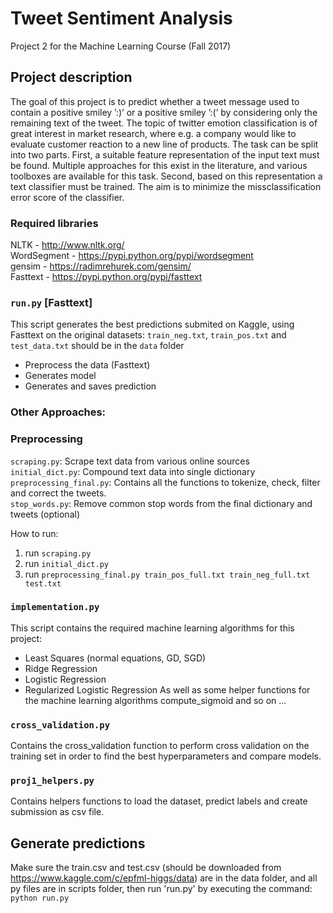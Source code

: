 # Tweet Sentiment Analysis
Project 2 for the Machine Learning Course (Fall 2017)

## Project description

The goal of this project is to predict whether a tweet message used to contain a positive smiley ’:)’ or a positive smiley ’:(’ by considering only the remaining text of the tweet. The topic of twitter emotion classification is of great interest in market research, where e.g. a company would like to evaluate customer reaction to a new line of products. The task can be split into two parts.
First, a suitable feature representation of the input text must be found. Multiple approaches for this exist in the literature, and various toolboxes are available for this task. Second, based on this representation a text classifier must be trained.
The aim is to minimize the missclassification error score of the classifier.
### Required libraries
NLTK - http://www.nltk.org/ <br>
WordSegment - https://pypi.python.org/pypi/wordsegment <br>
gensim - https://radimrehurek.com/gensim/ <br>
Fasttext - https://pypi.python.org/pypi/fasttext

### `run.py` [Fasttext]

This script generates the best predictions submited on Kaggle, using Fasttext on the original datasets:
`train_neg.txt`, `train_pos.txt` and `test_data.txt` should be in the `data` folder
- Preprocess the data (Fasttext)
- Generates model
- Generates and saves prediction

### Other Approaches:

### Preprocessing
`scraping.py`: Scrape text data from various online sources <br>
`initial_dict.py`: Compound text data into single dictionary <br>
`preprocessing_final.py`: Contains all the functions to tokenize, check, filter and correct the tweets. <br>
`stop_words.py`: Remove common stop words from the final dictionary and tweets (optional)

How to run:
1) run `scraping.py`
2) run `initial_dict.py`
3) run `preprocessing_final.py train_pos_full.txt train_neg_full.txt test.txt`

### `implementation.py`

This script contains the required machine learning algorithms for this project:
- Least Squares (normal equations, GD, SGD)
- Ridge Regression
- Logistic Regression
- Regularized Logistic Regression
As well as some helper functions for the machine learning algorithms compute_sigmoid and so on ...

### `cross_validation.py`

Contains the cross_validation function to perform cross validation on the training set in order to find the best hyperparameters and compare models.


### `proj1_helpers.py`

Contains helpers functions to load the dataset, predict labels and create submission as csv file.


## Generate predictions

Make sure the train.csv and test.csv (should be downloaded from https://www.kaggle.com/c/epfml-higgs/data) are in the data folder, and all py files are in scripts folder, then run 'run.py' by executing the command:
    `python run.py`
